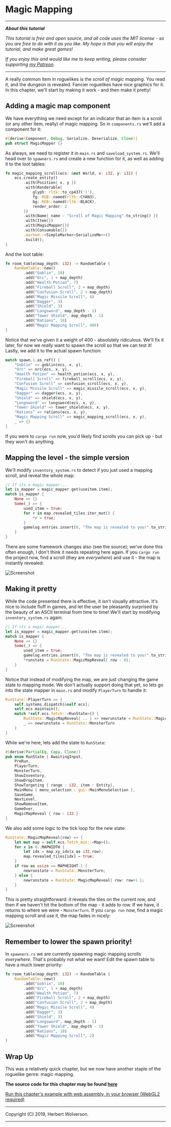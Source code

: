 # Magic Mapping

---

***About this tutorial***

*This tutorial is free and open source, and all code uses the MIT license - so you are free to do with it as you like. My hope is that you will enjoy the tutorial, and make great games!*

*If you enjoy this and would like me to keep writing, please consider supporting [my Patreon](https://www.patreon.com/blackfuture).*

---

A really common item in roguelikes is the *scroll of magic mapping*. You read it, and the dungeon is revealed. Fancier roguelikes have nice graphics for it. In this chapter, we'll start by making it work - and then make it pretty!

## Adding a magic map component

We have everything we need except for an indicator that an item is a scroll (or any other item, really) of magic mapping. So in `components.rs` we'll add a component for it:

```rust
#[derive(Component, Debug, Serialize, Deserialize, Clone)]
pub struct MagicMapper {}
```

As always, we need to register it in `main.rs` and `saveload_system.rs`. We'll head over to `spawners.rs` and create a new function for it, as well as adding it to the loot tables:

```rust
fn magic_mapping_scroll(ecs: &mut World, x: i32, y: i32) {
    ecs.create_entity()
        .with(Position{ x, y })
        .with(Renderable{
            glyph: rltk::to_cp437(')'),
            fg: RGB::named(rltk::CYAN3),
            bg: RGB::named(rltk::BLACK),
            render_order: 2
        })
        .with(Name{ name : "Scroll of Magic Mapping".to_string() })
        .with(Item{})
        .with(MagicMapper{})
        .with(Consumable{})
        .marked::<SimpleMarker<SerializeMe>>()
        .build();
}
```

And the loot table:

```rust
fn room_table(map_depth: i32) -> RandomTable {
    RandomTable::new()
        .add("Goblin", 10)
        .add("Orc", 1 + map_depth)
        .add("Health Potion", 7)
        .add("Fireball Scroll", 2 + map_depth)
        .add("Confusion Scroll", 2 + map_depth)
        .add("Magic Missile Scroll", 4)
        .add("Dagger", 3)
        .add("Shield", 3)
        .add("Longsword", map_depth - 1)
        .add("Tower Shield", map_depth - 1)
        .add("Rations", 10)
        .add("Magic Mapping Scroll", 400)
}
```

Notice that we've given it a weight of 400 - absolutely ridiculous. We'll fix it later, for now we *really* want to spawn the scroll so that we can test it! Lastly, we add it to the actual spawn function:

```rust
match spawn.1.as_ref() {
    "Goblin" => goblin(ecs, x, y),
    "Orc" => orc(ecs, x, y),
    "Health Potion" => health_potion(ecs, x, y),
    "Fireball Scroll" => fireball_scroll(ecs, x, y),
    "Confusion Scroll" => confusion_scroll(ecs, x, y),
    "Magic Missile Scroll" => magic_missile_scroll(ecs, x, y),
    "Dagger" => dagger(ecs, x, y),
    "Shield" => shield(ecs, x, y),
    "Longsword" => longsword(ecs, x, y),
    "Tower Shield" => tower_shield(ecs, x, y),
    "Rations" => rations(ecs, x, y),
    "Magic Mapping Scroll" => magic_mapping_scroll(ecs, x, y),
    _ => {}
}
```

If you were to `cargo run` now, you'd likely find scrolls you can pick up - but they won't do anything.

## Mapping the level - the simple version

We'll modify `inventory_system.rs` to detect if you just used a mapping scroll, and reveal the whole map:

```rust
// If its a magic mapper...
let is_mapper = magic_mapper.get(useitem.item);
match is_mapper {
    None => {}
    Some(_) => {
        used_item = true;
        for r in map.revealed_tiles.iter_mut() {
            *r = true;
        }
        gamelog.entries.insert(0, "The map is revealed to you!".to_string());
    }
}
```

There are some framework changes also (see the source); we've done this often enough, I don't think it needs repeating here again. If you `cargo run` the project now, find a scroll (they are *everywhere*) and use it - the map is instantly revealed:

![Screenshot](./c20-s1.gif)

## Making it pretty

While the code presented there is effective, it isn't visually attractive. It's nice to include fluff in games, and let the user be pleasantly surprised by the beauty of an ASCII terminal from time to time! We'll start by modifying `inventory_system.rs` again:

```rust
// If its a magic mapper...
let is_mapper = magic_mapper.get(useitem.item);
match is_mapper {
    None => {}
    Some(_) => {
        used_item = true;
        gamelog.entries.insert(0, "The map is revealed to you!".to_string());
        *runstate = RunState::MagicMapReveal{ row : 0};
    }
}
```

Notice that instead of modifying the map, we are just changing the game state to mapping mode. We don't actually support doing that yet, so lets go into the state mapper in `main.rs` and modify `PlayerTurn` to handle it:

```rust
RunState::PlayerTurn => {
    self.systems.dispatch(&self.ecs);
    self.ecs.maintain();
    match *self.ecs.fetch::<RunState>() {
        RunState::MagicMapReveal{ .. } => newrunstate = RunState::MagicMapReveal{ row: 0 },
        _ => newrunstate = RunState::MonsterTurn
    }                
}
```

While we're here, lets add the state to `RunState`:

```rust
#[derive(PartialEq, Copy, Clone)]
pub enum RunState { AwaitingInput, 
    PreRun, 
    PlayerTurn, 
    MonsterTurn, 
    ShowInventory, 
    ShowDropItem, 
    ShowTargeting { range : i32, item : Entity},
    MainMenu { menu_selection : gui::MainMenuSelection },
    SaveGame,
    NextLevel,
    ShowRemoveItem,
    GameOver,
    MagicMapReveal { row : i32 }
}
```

We also add some logic to the tick loop for the new state:

```rust
RunState::MagicMapReveal{row} => {
    let mut map = self.ecs.fetch_mut::<Map>();
    for x in 0..MAPWIDTH {
        let idx = map.xy_idx(x as i32,row);
        map.revealed_tiles[idx] = true;
    }
    if row as usize == MAPHEIGHT-1 {
        newrunstate = RunState::MonsterTurn;
    } else {
        newrunstate = RunState::MagicMapReveal{ row: row+1 };
    }
}
```

This is pretty straightforward: it reveals the tiles on the current row, and then if we haven't hit the bottom of the map - it adds to row. If we have, it returns to where we were - `MonsterTurn`. If you `cargo run` now, find a magic mapping scroll and use it, the map fades in nicely:

![Screenshot](./c20-s2.gif)

## Remember to lower the spawn priority!

In `spawners.rs` we are currently spawning magic mapping scrolls *everywhere*. That's probably not what we want! Edit the spawn table to have a much lower priority:

```rust
fn room_table(map_depth: i32) -> RandomTable {
    RandomTable::new()
        .add("Goblin", 10)
        .add("Orc", 1 + map_depth)
        .add("Health Potion", 7)
        .add("Fireball Scroll", 2 + map_depth)
        .add("Confusion Scroll", 2 + map_depth)
        .add("Magic Missile Scroll", 4)
        .add("Dagger", 3)
        .add("Shield", 3)
        .add("Longsword", map_depth - 1)
        .add("Tower Shield", map_depth - 1)
        .add("Rations", 10)
        .add("Magic Mapping Scroll", 2)
}
```

## Wrap Up

This was a relatively quick chapter, but we now have another staple of the roguelike genre: magic mapping.


**The source code for this chapter may be found [here](https://github.com/thebracket/rustrogueliketutorial/tree/master/chapter-20-magicmapping)**

[Run this chapter's example with web assembly, in your browser (WebGL2 required)](http://bfnightly.bracketproductions.com/rustbook/wasm/chapter-20-magicmapping/)

---

Copyright (C) 2019, Herbert Wolverson.

---